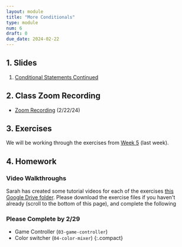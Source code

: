 ```yaml
---
layout: module
title: "More Conditionals"
type: module
num: 6
draft: 0
due_date: 2024-02-22
---
```



## 1. Slides
1. <a href="https://docs.google.com/presentation/d/16UipOR5RaUkQjZGT-PQSDPdZXDoiZlK7DqE1LLTEkHE/edit?usp=sharing" target="_blank">Conditional Statements Continued</a>

## 2. Class Zoom Recording
* <a href="https://northwestern.zoom.us/rec/share/6CMGCBzUgCDObKkjreW1PVT8jFbOiKkmRwydphIrq6YlDSCIOCt7uitKJ-44CXI-.V4o7p9jK7KdT_6IP" target="_blank">Zoom Recording</a> (2/22/24)


## 3. Exercises
We will be working through the exercises from [Week 5](topic05) (last week).

## 4. Homework

### Video Walkthroughs
Sarah has created some tutorial videos for each of the exercises <a href="https://drive.google.com/drive/u/1/folders/1FVG10Z2y6rxYCRAwDnHCLkLX9L9-MDAw" target="_blank">this Google Drive folder</a>. Please download the exercise files if you haven't already (scroll to the bottom of this page), and complete the following

### Please Complete by 2/29
* Game Controller (`03-game-controller`)
* Color switcher (`04-color-mixer`)
{:.compact}